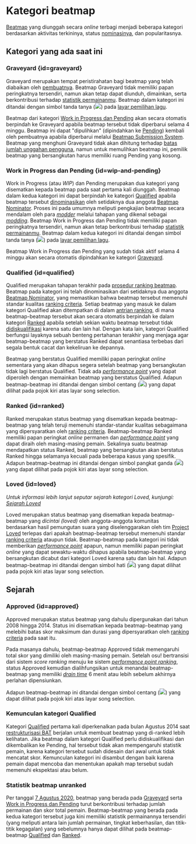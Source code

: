 # Kategori beatmap

[Beatmap](/wiki/Beatmap) yang diunggah secara *online* terbagi menjadi beberapa kategori berdasarkan aktivitas terkininya, status [nominasinya](/wiki/Beatmap_ranking_procedure#nominasi), dan popularitasnya.

## Kategori yang ada saat ini

### Graveyard {id=graveyard}

Graveyard merupakan tempat peristirahatan bagi beatmap yang telah diabaikan oleh [pembuatnya](/wiki/Beatmap/Beatmap_host). Beatmap Graveyard tidak memiliki papan peringkatnya tersendiri, namun akan tetap dapat diunduh, dimainkan, serta berkontribusi terhadap [statistik permainanmu](#statistik-beatmap-unranked). Beatmap dalam kategori ini ditandai dengan simbol tanda tanya (![](/wiki/shared/status/graveyard.png)) pada [layar pemilihan lagu](/wiki/Client/Interface#song-select).

Beatmap dari kategori [Work in Progress dan Pending](#wip-and-pending) akan secara otomatis berpindah ke Graveyard apabila beatmap tersebut tidak diperbarui selama 4 minggu. Beatmap ini dapat "dipulihkan" (dipindahkan ke [Pending](#wip-and-pending)) kembali oleh pembuatnya apabila diperbarui melalui [Beatmap Submission System](/wiki/Beatmapping/Beatmap_submission). Beatmap yang menghuni Graveyard tidak akan dihitung terhadap [batas jumlah unggahan pengguna](/wiki/osu%21supporter#increased-limits), namun untuk memulihkan beatmap ini, pemilik beatmap yang bersangkutan harus memiliki ruang Pending yang kosong.

### Work in Progress dan Pending {id=wip-and-pending}

Work in Progress (atau *WIP*) dan Pending merupakan dua kategori yang disematkan kepada beatmap pada saat pertama kali diunggah. Beatmap dalam kedua kategori ini dapat berpindah ke kategori [Qualified](#qualified) apabila beatmap tersebut [dinominasikan](/wiki/Beatmap_ranking_procedure#nominasi) oleh setidaknya dua anggota [Beatmap Nominator](/wiki/People/Beatmap_Nominators). Proses ini pada umumnya meliputi pengkajian beatmap secara mendalam oleh para [*modder*](/wiki/Modding/Modder) melalui tahapan yang dikenal sebagai [*modding*](/wiki/Modding). Beatmap Work in Progress dan Pending tidak memiliki papan peringkatnya tersendiri, namun akan tetap berkontribusi terhadap [statistik permainanmu](#statistik-beatmap-unranked). Beatmap dalam kedua kategori ini ditandai dengan simbol tanda tanya (![](/wiki/shared/status/graveyard.png)) pada [layar pemilihan lagu](/wiki/Client/Interface#song-select).

Beatmap Work in Progress dan Pending yang sudah tidak aktif selama 4 minggu akan secara otomatis dipindahkan ke kategori [Graveyard](#graveyard).

### Qualified {id=qualified}

Qualified merupakan tahapan terakhir pada [prosedur ranking beatmap](/wiki/Beatmap_ranking_procedure). Beatmap pada kategori ini telah dinominasikan dari setidaknya dua anggota [Beatmap Nominator](/wiki/People/Beatmap_Nominators), yang memastikan bahwa beatmap tersebut memenuhi standar kualitas [ranking criteria](/wiki/Ranking_criteria). Setiap beatmap yang masuk ke dalam kategori Qualified akan ditempatkan di dalam [antrian ranking](/wiki/Beatmap_ranking_procedure/Ranking_queue), di mana beatmap-beatmap tersebut akan secara otomatis berpindah ke dalam kategori [Ranked](#ranked) apabila setelah sekian waktu beatmap tersebut tidak [didiskualifikasi](/wiki/Beatmap_ranking_procedure#penganuliran-nominasi-(nomination-reset)) karena satu dan lain hal. Dengan kata lain, kategori Qualified berfungsi layaknya sebuah benteng pertahanan terakhir yang menjaga agar beatmap-beatmap yang berstatus Ranked dapat senantiasa terbebas dari segala bentuk cacat dan kekeliruan ke depannya.

Beatmap yang berstatus Qualified memiliki papan peringkat *online* sementara yang akan dihapus segera setelah beatmap yang bersangkutan tidak lagi berstatus Qualified. Tidak ada [*performance point*](/wiki/Performance_points) yang dapat diperoleh dengan memainkan beatmap yang berstatus Qualified. Adapun beatmap-beatmap ini ditandai dengan simbol centang (![](/wiki/shared/status/qualified.png)) yang dapat dilihat pada pojok kiri atas layar song selection.

### Ranked {id=ranked}

Ranked merupakan status beatmap yang disematkan kepada beatmap-beatmap yang telah teruji memenuhi standar-standar kualitas sebagaimana yang dipersyaratkan oleh [ranking criteria](/wiki/Ranking_criteria). Beatmap-beatmap Ranked memiliki papan peringkat *online* permanen dan [*performance point*](/wiki/Performance_points) yang dapat diraih oleh masing-masing pemain. Sekalinya suatu beatmap mendapatkan status Ranked, beatmap yang bersangkutan akan berstatus Ranked hingga selamanya kecuali pada beberapa kasus yang spesifik. Adapun beatmap-beatmap ini ditandai dengan simbol pangkat ganda (![](/wiki/shared/status/ranked.png)) yang dapat dilihat pada pojok kiri atas layar song selection.

### Loved {id=loved}

*Untuk informasi lebih lanjut seputar sejarah kategori Loved, kunjungi: [Sejarah Loved](/wiki/History_of_osu!/History_of_Loved)*

Loved merupakan status beatmap yang disematkan kepada beatmap-beatmap yang *dicintai (loved)* oleh anggota-anggota komunitas berdasarkan hasil pemungutan suara yang diselenggarakan oleh tim [Project Loved](/wiki/Community/Project_Loved) terlepas dari apakah beatmap-beatmap tersebut memenuhi standar [ranking criteria](/wiki/Ranking_criteria) ataupun tidak. Beatmap-beatmap pada kategori ini tidak memberikan [*performance point*](/wiki/Performance_points) apapun, namun memiliki papan peringkat *online* yang dapat sewaktu-waktu dihapus apabila beatmap-beatmap yang bersangkutan dicabut dari kategori Loved karena satu dan lain hal. Adapun beatmap-beatmap ini ditandai dengan simbol hati (![](/wiki/shared/status/loved.png)) yang dapat dilihat pada pojok kiri atas layar song selection.

## Sejarah

### Approved {id=approved}

Approved merupakan status beatmap yang dahulu dipergunakan dari tahun 2008 hingga 2014. Status ini disematkan kepada beatmap-beatmap yang melebihi batas skor maksimum dan durasi yang dipersyaratkan oleh [ranking criteria](/wiki/Ranking_criteria) pada saat itu.

Pada masanya dahulu, beatmap-beatmap Approved tidak memengaruhi total skor yang dimiliki oleh masing-masing pemain. Setelah osu! bertransisi dari sistem *score ranking* menuju ke sistem [*performance point ranking*](/wiki/Performance_points), status Approved kemudian dialihfungsikan untuk menandai beatmap-beatmap yang memiliki [*drain time*](/wiki/Beatmap/Drain_time) 6 menit atau lebih sebelum akhirnya perlahan dipensiunkan.

Adapun beatmap-beatmap ini ditandai dengan simbol centang (![](/wiki/shared/status/approved.png)) yang dapat dilihat pada pojok kiri atas layar song selection.

### Kemunculan kategori Qualified

Kategori [Qualified](#qualified) pertama kali diperkenalkan pada bulan Agustus 2014 saat [restrukturisasi BAT](https://osu.ppy.sh/home/news/2014-08-21-restructuring-of-the-bat) berjalan untuk membuat beatmap yang di-ranked lebih kelihatan. Jika beatmap dalam kategori Qualified perlu didiskualifikasi dan dikembalikan ke Pending, hal tersebut tidak akan mempengaruhi statistik pemain, karena kategori tersebut sudah didesain dari awal untuk tidak mencatat skor. Kemunculan kategori ini disambut dengan baik karena pemain dapat mencoba dan menentukan apakah map tersebut sudah memenuhi ekspektasi atau belum.

### Statistik beatmap unranked

Per tanggal [7 Agustus 2020](https://osu.ppy.sh/home/changelog/stable40/20200807.3), beatmap yang berada pada [Graveyard](#graveyard) serta [Work in Progress dan Pending](#wip-and-pending) turut berkontribusi terhadap jumlah permainan dan skor total pemain. Beatmap-beatmap yang berada pada kedua kategori tersebut juga kini memiliki statistik permainannya tersendiri (yang meliputi antara lain jumlah permainan, tingkat keberhasilan, dan titik-titik kegagalan) yang sebelumnya hanya dapat dilihat pada beatmap-beatmap [Qualified](#qualified) dan [Ranked](#ranked).
